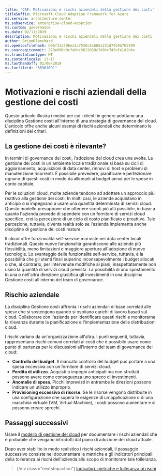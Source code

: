```yaml
---
title: 'CAF: Motivazioni e rischi aziendali della gestione dei costi'
titleSuffix: Microsoft Cloud Adoption Framework for Azure
ms.service: architecture-center
ms.subservice: enterprise-cloud-adoption
ms.custom: governance
ms.date: 02/11/2019
description: Motivazioni e rischi aziendali della gestione dei costi
author: BrianBlanchard
ms.openlocfilehash: b9bf31a796ea1a7530c6a668a231d74b9b765509
ms.sourcegitcommit: 273e690c0cfabbc3822089c7d8bc743ef41d2b6e
ms.translationtype: HT
ms.contentlocale: it-IT
ms.lasthandoff: 02/08/2019
ms.locfileid: "55901691"
---
```

# <a name="cost-management-motivations-and-business-risks"></a>Motivazioni e rischi aziendali della gestione dei costi

Questo articolo illustra i motivi per cui i clienti in genere adottano una disciplina Gestione costi all'interno di una strategia di governance del cloud. L'articolo offre anche alcuni esempi di rischi aziendali che determinano le definizioni dei criteri.

<!-- markdownlint-disable MD026 -->

## <a name="is-cost-management-relevant"></a>La gestione dei costi è rilevante?

In termini di governance dei costi, l'adozione del cloud crea una svolta. La gestione dei costi in un ambiente locale tradizionale si basa su cicli di aggiornamento, acquisizioni di data center, rinnovi di host e problemi di manutenzione ricorrenti. È possibile prevedere, pianificare e perfezionare ognuno di questi costi in modo da allinearli ai budget annui per le spese in conto capitale.

Per le soluzioni cloud, molte aziende tendono ad adottare un approccio più reattivo alla gestione dei costi. In molti casi, le aziende acquistano in anticipo o si impegnano a usare una quantità determinata di servizi cloud. Questo modello presuppone che ottenere sconti più alti possibile, in base a quanto l'azienda prevede di spendere con un fornitore di servizi cloud specifico, crei la percezione di un ciclo di costo pianificato e proattivo. Tale percezione, tuttavia, diventa realtà solo se l'azienda implementa anche discipline di gestione dei costi mature.

Il cloud offre funzionalità self-service mai viste nei data center locali tradizionali. Queste nuove funzionalità garantiscono alle aziende più flessibilità, meno limitazioni e maggiore apertura all'adozione di nuove tecnologie. Lo svantaggio delle funzionalità self-service, tuttavia, è la possibilità che gli utenti finali superino inconsapevolmente i budget allocati o che, al contrario, per intervenute modifiche ai piani, inaspettatamente non usino la quantità di servizi cloud prevista. La possibilità di uno spostamento in una o nell'altra direzione giustifica gli investimenti in una disciplina Gestione costi all'interno del team di governance.

## <a name="business-risk"></a>Rischio aziendale

La disciplina Gestione costi affronta i rischi aziendali di base correlati alle spese che si sostengono quando si ospitano carichi di lavoro basati sul cloud. Collaborare con l'azienda per identificare questi rischi e monitorarne la rilevanza durante la pianificazione e l'implementazione delle distribuzioni cloud.

I rischi variano da un'organizzazione all'altra. I punti seguenti, tuttavia, rappresentano rischi comuni correlati ai costi che è possibile usare come punto di partenza per le discussioni all'interno del team di governance del cloud:

- **Controllo del budget**. Il mancato controllo del budget può portare a una spesa eccessiva con un fornitore di servizi cloud.
- **Perdita di utilizzo**. Acquisti o impegni anticipati ma non sfruttati possono avere come conseguenza uno spreco di investimenti.
- **Anomalie di spesa**. Picchi imprevisti in entrambe le direzioni possono indicare un utilizzo improprio.
- **Provisioning eccessivo di risorse**. Se le risorse vengono distribuite in una configurazione che supera le esigenze di un'applicazione o di una macchina virtuale (VM, Virtual Machine), i costi possono aumentare e si possono creare sprechi.

## <a name="next-steps"></a>Passaggi successivi

Usare il [modello di gestione del cloud](./template.md) per documentare i rischi aziendali che è probabile che vengano introdotti dal piano di adozione del cloud attuale.

Dopo aver stabilito in modo realistico i rischi aziendali, il passaggio successivo consiste nel documentare le metriche e gli indicatori principali della tolleranza ai rischi dell'azienda allo scopo di monitorare tale tolleranza.

> [!div class="nextstepaction"]
> [Indicatori, metriche e tolleranza ai rischi](./metrics-tolerance.md)
